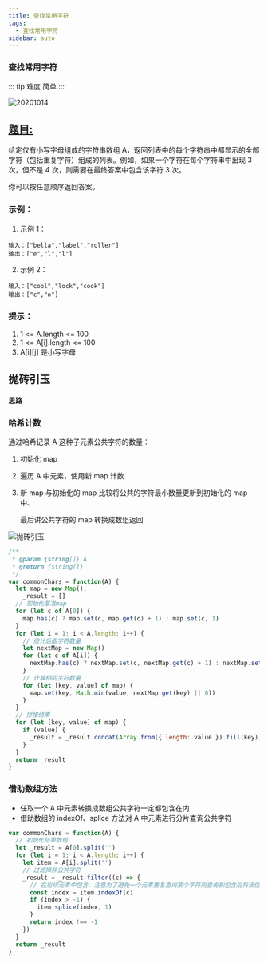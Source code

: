 ```yaml
---
title: 查找常用字符
tags:
  - 查找常用字符
sidebar: auto
---
```


### 查找常用字符

::: tip 难度
简单
:::

![20201014](http://qiniu.gaowenju.com/leecode/banner/20201014.jpg)

## [题目:](https://leetcode-cn.com/problems/find-common-characters/)

给定仅有小写字母组成的字符串数组 A，返回列表中的每个字符串中都显示的全部字符（包括重复字符）组成的列表。例如，如果一个字符在每个字符串中出现 3 次，但不是 4 次，则需要在最终答案中包含该字符 3 次。

你可以按任意顺序返回答案。

### 示例：

1. 示例 1：

```
输入：["bella","label","roller"]
输出：["e","l","l"]
```

2. 示例 2：

```
输入：["cool","lock","cook"]
输出：["c","o"]
```

### 提示：

1. 1 <= A.length <= 100
2. 1 <= A[i].length <= 100
3. A[i][j] 是小写字母

## 抛砖引玉

**思路**

### 哈希计数

通过哈希记录 A 这种子元素公共字符的数量：

1. 初始化 map
2. 遍历 A 中元素，使用新 map 计数
3. 新 map 与初始化的 map 比较将公共的字符最小数量更新到初始化的 map 中、

   最后讲公共字符的 map 转换成数组返回

![抛砖引玉](http://qiniu.gaowenju.com/leecode/20201014.png)

```javascript
/**
 * @param {string[]} A
 * @return {string[]}
 */
var commonChars = function(A) {
  let map = new Map(),
    _result = []
  // 初始化基准map
  for (let c of A[0]) {
    map.has(c) ? map.set(c, map.get(c) + 1) : map.set(c, 1)
  }
  for (let i = 1; i < A.length; i++) {
    // 统计后面字符数量
    let nextMap = new Map()
    for (let c of A[i]) {
      nextMap.has(c) ? nextMap.set(c, nextMap.get(c) + 1) : nextMap.set(c, 1)
    }
    // 计算相同字符数量
    for (let [key, value] of map) {
      map.set(key, Math.min(value, nextMap.get(key) || 0))
    }
  }
  // 拼接结果
  for (let [key, value] of map) {
    if (value) {
      _result = _result.concat(Array.from({ length: value }).fill(key))
    }
  }
  return _result
}
```

### 借助数组方法

- 任取一个 A 中元素转换成数组公共字符一定都包含在内
- 借助数组的 indexOf、splice 方法对 A 中元素进行分片查询公共字符

```javascript
var commonChars = function(A) {
  // 初始化结果数组
  let _result = A[0].split('')
  for (let i = 1; i < A.length; i++) {
    let item = A[i].split('')
    // 过滤掉非公共字符
    _result = _result.filter((c) => {
      // 在后续元素中包含，注意为了避免一个元素重复查询某个字符则查询到包含后将该位置从数组中移除
      const index = item.indexOf(c)
      if (index > -1) {
        item.splice(index, 1)
      }
      return index !== -1
    })
  }
  return _result
}
```
